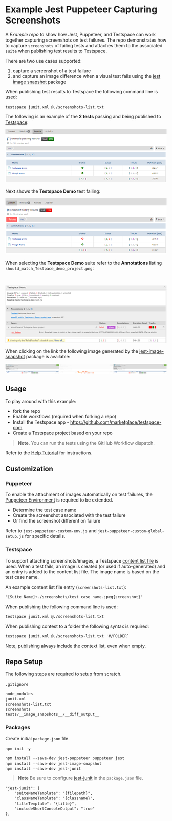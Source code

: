 # Example Jest Puppeteer Capturing Screenshots
A *Example repo* to show how Jest, Puppeteer, and Testspace can work together capturing screenshots on test failures. The repo demonstrates how to capture `screenshots` of failing tests and attaches them to the associated `suite` when publishing test results to Testspace.

There are two use cases supported:
  1. capture a screenshot of a test failure
  2. and capture an image difference when a visual test fails using the [jest image snapshot](https://github.com/americanexpress/jest-image-snapshot) package

When publishing test results to Testspace the following command line is used:

```
testspace junit.xml @./screenshots-list.txt
```

The following is an example of the **2 tests** passing and being published to [Testspace](https://munderseth.testspace.com/spaces/195953/current):
<br>

![Good Test Results](./assets/readme-good-results.png "Good Test Results")

Next shows the **Testspace Demo** test failing:
<br>

![Results Publish](./assets/readme-failing-results.png "Results Published")

When selecting the **Testspace Demo** suite refer to the **Annotations** listing `should_match_Testpace_demo_project.png`:

<br>

![Example Capture Screenshot](./assets/readme-failing-suite.png "Example Capture Screenshot")

When clicking on the link the following image generated by the [jest-image-snapshot](https://github.com/americanexpress/jest-image-snapshot) package is available: 

![Image diff](./assets/readme-failing-suite-image.png "TBD")

## Usage
To play around with this example:
- fork the repo
- Enable workflows (required when forking a repo)
- Install the Testspace app - https://github.com/marketplace/testspace-com
- Create a Testspace project based on your repo

> **Note**. You can run the tests using the GitHub Workflow dispatch.

Refer to the [Help Tutorial](https://help.testspace.com/tutorial/setup) for instructions.

## Customization

### Puppeteer
To enable the attachment of images automatically on test failures, the [Puppeteer Environment](
https://github.com/argos-ci/jest-puppeteer#extend-puppeteerenvironment) is required to be extended.

- Determine the test case name
- Create the screenshot associated with the test failure
- Or find the screenshot different on failure

Refer to `jest-puppeteer-custom-env.js` and `jest-puppeteer-custom-global-setup.js` for specific details.

### Testspace
To support attaching screenshots/images, a Testspace [content list file](https://help.testspace.com/publish/push-data-results#content-list) is used. When a test fails, an image is created (or used if auto-generated) and an entry is added to the content list file. The image name is based on the test case name.

An example content list file entry (`screenshots-list.txt`):

```
"[Suite Name]+./screenshots/test case name.jpeg{screenshot}"
```

When publishing the following command line is used:
```
testspace junit.xml @./screenshots-list.txt
```

When publishing contest to a folder the following syntax is required:
```
testspace junit.xml @./screenshots-list.txt '#/FOLDER`
```

Note, publishing always include the context list, even when empty.


## Repo Setup
The following steps are required to setup from scratch.

`.gitignore`
```
node_modules
junit.xml
screenshots-list.txt
screenshots
tests/__image_snapshots__/__diff_output__
```
### Packages

Create initial `package.json` file.
```
npm init -y
```

```
npm install --save-dev jest-puppeteer puppeteer jest
npm install --save-dev jest-image-snapshot
npm install --save-dev jest-junit
```

> **Note** Be sure to configure [jest-junit](https://www.npmjs.com/package/jest-junit) in the `package.json` file.

```
"jest-junit": {
    "suiteNameTemplate": "{filepath}",
    "classNameTemplate": "{classname}",
    "titleTemplate": "{title}",
    "includeShortConsoleOutput": "true"
},
```